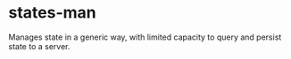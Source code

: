 # states-man
Manages state in a generic way, with limited capacity to query and persist state to a server.
